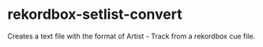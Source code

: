 # rekordbox-setlist-convert

Creates a text file with the format of Artist - Track from a rekordbox cue file.
